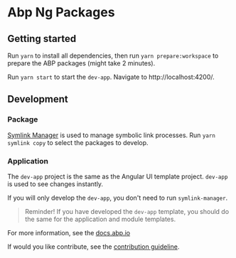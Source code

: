 <h1> Abp Ng Packages </h1>

## Getting started

Run `yarn` to install all dependencies, then run `yarn prepare:workspace` to prepare the ABP packages (might take 2 minutes).

Run `yarn start` to start the `dev-app`. Navigate to http://localhost:4200/.

## Development

### Package
[Symlink Manager](https://github.com/mehmet-erim/symlink-manager) is used to manage symbolic link processes. Run `yarn symlink copy` to select the packages to develop.

### Application
The `dev-app` project is the same as the Angular UI template project. `dev-app` is used to see changes instantly.

If you will only develop the `dev-app`, you don't need to run `symlink-manager`.

> Reminder! If you have developed the `dev-app` template, you should do the same for the application and module templates.

For more information, see the [docs.abp.io](https://docs.abp.io)

If would you like contribute, see the [contribution guideline](./CONTRIBUTING.md).
